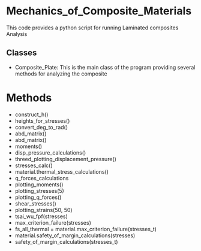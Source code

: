 # Mechanics_of_Composite_Materials

This code provides a python script for running Laminated composites Analysis 

## Classes 

- Composite_Plate: This is the main class of the program providing several methods for analyzing the composite

# Methods

- construct_h() 
- heights_for_stresses()
- convert_deg_to_rad()
- abd_matrix()
- abd_matrix()
- moments()
- disp_pressure_calculations()
- threed_plotting_displacement_pressure()
- stresses_calc()
- material.thermal_stress_calculations()
- q_forces_calculations
- plotting_moments()
- plotting_stresses(5)
- plotting_q_forces()
- shear_stresses()
- plotting_strains(50, 50)
- tsai_wu_fpf(stresses)
- max_criterion_failure(stresses)
- fs_all_thermal = material.max_criterion_failure(stresses_t)
- material.safety_of_margin_calculations(stresses)
- safety_of_margin_calculations(stresses_t)
    
